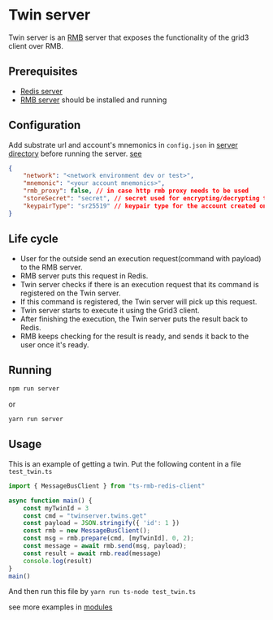 # Twin server

Twin server is an [RMB](https://github.com/threefoldtech/go-rmb) server that exposes the functionality of the grid3 client over RMB.

## Prerequisites

- [Redis server](https://redis.io)
- [RMB server](https://github.com/threefoldtech/go-rmb) should be installed and running

## Configuration

Add substrate url and account's mnemonics in `config.json` in [server directory](../server/config.json) before running the server. [see](./test_setup.md#create-twin)

```json
{
    "network": "<network environment dev or test>",
    "mnemonic": "<your account mnemonics>",
    "rmb_proxy": false, // in case http rmb proxy needs to be used
    "storeSecret": "secret", // secret used for encrypting/decrypting the values in tfkvStore
    "keypairType": "sr25519" // keypair type for the account created on substrate
}
```

## Life cycle

- User for the outside send an execution request(command with payload) to the RMB server.
- RMB server puts this request in Redis.
- Twin server checks if there is an execution request that its command is registered on the Twin server.
- If this command is registered, the Twin server will pick up this request.
- Twin server starts to execute it using the Grid3 client.
- After finishing the execution, the Twin server puts the result back to Redis.
- RMB keeps checking for the result is ready, and sends it back to the user once it's ready.

## Running

```bash
npm run server
```

or

```bash
yarn run server
```

## Usage

This is an example of getting a twin.
Put the following content in a file `test_twin.ts`

```ts
import { MessageBusClient } from "ts-rmb-redis-client"

async function main() {
    const myTwinId = 3
    const cmd = "twinserver.twins.get"
    const payload = JSON.stringify({ 'id': 1 })
    const rmb = new MessageBusClient();
    const msg = rmb.prepare(cmd, [myTwinId], 0, 2);
    const message = await rmb.send(msg, payload);
    const result = await rmb.read(message)
    console.log(result)
}
main()
```

And then run this file by `yarn run ts-node test_twin.ts`

see more examples in [modules](./module.md)
